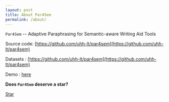 ```yaml
---
layout: post
title: About Par4Sem
permalink: /about/
---
```


``Par4Sem`` -- Adaptive Paraphrasing for  Semantic-aware Writing Aid Tools

Source code: [https://github.com/uhh-lt/par4sem](https://github.com/uhh-lt/par4sem)

Datasets : [https://github.com/uhh-lt/par4sem](https://github.com/uhh-lt/par4sem)

Demo : [here](https://ltmaggie.informatik.uni-hamburg.de/par4sem/)

**Does ``Par4Sem`` deserve a star?**

<a class="github-button" href="https://github.com/uhh-lt/par4sem" data-style="mega" data-count-href="/uhh-lt/par4sem/stargazers" data-count-api="/repos/uhh-lt/par4sem#stargazers_count" data-count-aria-label="# stargazers on GitHub" aria-label="Star uhh-lt/par4sem on GitHub">Star</a>
<script async defer src="https://buttons.github.io/buttons.js"></script>

